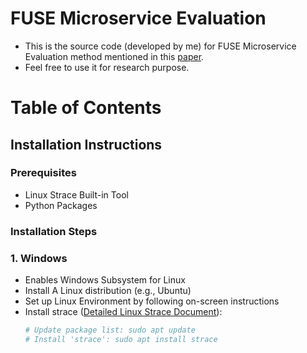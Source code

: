 # FUSE Microservice Evaluation
- This is the source code (developed by me) for FUSE Microservice Evaluation method mentioned in this [paper](https://link.springer.com/chapter/10.1007/978-3-031-48421-6_17).
- Feel free to use it for research purpose.

# Table of Contents
## Installation Instructions ##
### Prerequisites ###
- Linux Strace Built-in Tool
- Python Packages
### Installation Steps ### 
### 1. Windows ###
- Enables Windows Subsystem for Linux
- Install A Linux distribution (e.g., Ubuntu) 
- Set up Linux Environment by following on-screen instructions
- Install strace ([Detailed Linux Strace Document](https://man7.org/linux/man-pages/man1/strace.1.html)):
  ```sh
  # Update package list: sudo apt update
  # Install 'strace': sudo apt install strace
  ```
